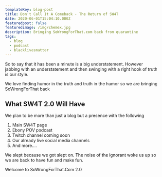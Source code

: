 ```yaml
---
templateKey: blog-post
title: Don't Call It A Comeback - The Return of SW4T
date: 2020-06-01T15:04:10.000Z
featuredpost: false
featuredimage: /img/chemex.jpg
description: Bringing SoWrongForThat.com back from quarantine
tags:
  - blog
  - podcast
  - blacklivesmatter
---
```


So to say that it has been a minute is a big understatement.  However jabbing with an understatement and then swinging with a right hook of truth is our style.

We love finding humor in the truth and truth in the humor so we are bringing SoWrongForThat back

## What SW4T 2.0 Will Have

We plan to be more than just a blog but a presence with the following

1. Main SW4T page
2. Ebony POV podcast
3. Twitch channel coming soon
4. Our already live social media channels
5. And more....

We slept because we got slept on. The noise of the ignorant woke us up so we are back to have fun and make fun.

Welcome to SoWrongForThat.Com 2.0
